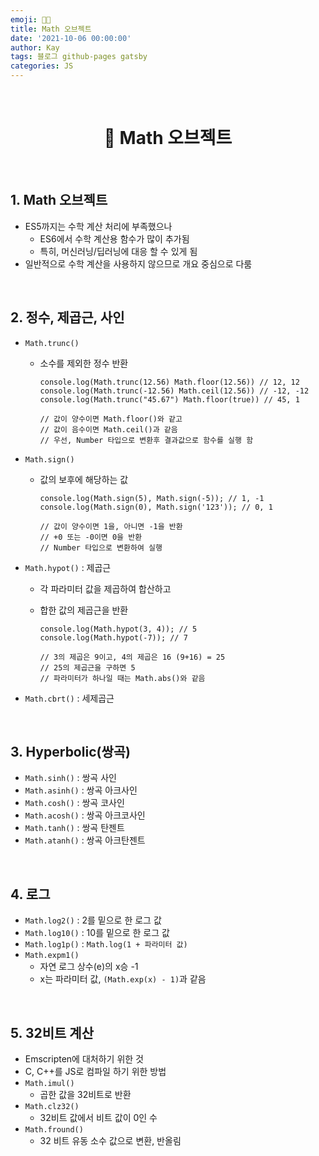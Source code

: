 ```yaml
---
emoji: 👨‍💻
title: Math 오브젝트
date: '2021-10-06 00:00:00'
author: Kay
tags: 블로그 github-pages gatsby
categories: JS
---
```


<br>

<h1 align="center">
  👋  Math 오브젝트
</h1>

<br>

## 1. Math 오브젝트

- ES5까지는 수학 계산 처리에 부족했으나
  - ES6에서 수학 계산용 함수가 많이 추가됨
  - 특히, 머신러닝/딥러닝에 대응 할 수 있게 됨
- 일반적으로 수학 계산을 사용하지 않으므로 개요 중심으로 다룸

<br>

## 2. 정수, 제곱근, 사인

- `Math.trunc()`

  - 소수를 제외한 정수 반환

    ```tsx
    console.log(Math.trunc(12.56) Math.floor(12.56)) // 12, 12
    console.log(Math.trunc(-12.56) Math.ceil(12.56)) // -12, -12
    console.log(Math.trunc("45.67") Math.floor(true)) // 45, 1

    // 값이 양수이면 Math.floor()와 같고
    // 값이 음수이면 Math.ceil()과 같음
    // 우선, Number 타입으로 변환후 결과값으로 함수를 실행 함
    ```

- `Math.sign()`

  - 값의 보후에 해당하는 값

    ```tsx
    console.log(Math.sign(5), Math.sign(-5)); // 1, -1
    console.log(Math.sign(0), Math.sign('123')); // 0, 1

    // 값이 양수이면 1을, 아니면 -1을 반환
    // +0 또는 -0이면 0을 반환
    // Number 타입으로 변환하여 실행
    ```

- `Math.hypot()` : 제곱근

  - 각 파라미터 값을 제곱하여 합산하고
  - 합한 값의 제곱근을 반환

    ```tsx
    console.log(Math.hypot(3, 4)); // 5
    console.log(Math.hypot(-7)); // 7

    // 3의 제곱은 9이고, 4의 제곱은 16 (9+16) = 25
    // 25의 제곱근을 구하면 5
    // 파라미터가 하나일 때는 Math.abs()와 같음
    ```

- `Math.cbrt()` : 세제곱근

<br>

## 3. Hyperbolic(쌍곡)

- `Math.sinh()` : 쌍곡 사인
- `Math.asinh()` : 쌍곡 아크사인
- `Math.cosh()` : 쌍곡 코사인
- `Math.acosh()` : 쌍곡 아크코사인
- `Math.tanh()` : 쌍곡 탄젠트
- `Math.atanh()` : 쌍곡 아크탄젠트

<br>

## 4. 로그

- `Math.log2()` : 2를 밑으로 한 로그 값
- `Math.log10()` : 10를 밑으로 한 로그 값
- `Math.log1p()` : `Math.log(1 + 파라미터 값)`
- `Math.expm1()`
  - 자연 로그 상수(e)의 x승 -1
  - x는 파라미터 값, `(Math.exp(x) - 1)`과 같음

<br>

## 5. 32비트 계산

- Emscripten에 대처하기 위한 것
- C, C++를 JS로 컴파일 하기 위한 방법
- `Math.imul()`
  - 곱한 값을 32비트로 반환
- `Math.clz32()`
  - 32비트 값에서 비트 값이 0인 수
- `Math.fround()`
  - 32 비트 유동 소수 값으로 변환, 반올림

```toc

```
